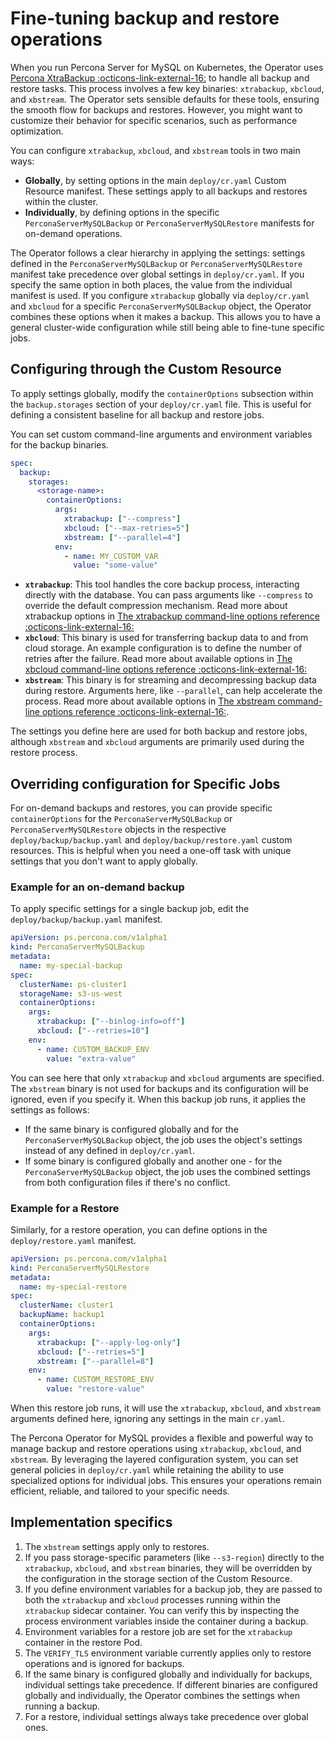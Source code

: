 # Fine-tuning backup and restore operations

When you run Percona Server for MySQL on Kubernetes, the Operator uses [Percona XtraBackup :octicons-link-external-16:](https://docs.percona.com/percona-xtrabackup/8.0/index.html) to handle all backup and restore tasks. This process involves a few key binaries: `xtrabackup`, `xbcloud`, and `xbstream`. The Operator sets sensible defaults for these tools, ensuring the smooth flow for backups and restores. However, you might want to customize their behavior for specific scenarios, such as performance optimization.

You can configure `xtrabackup`, `xbcloud`, and `xbstream` tools in two main ways:

  - **Globally**, by setting options in the main `deploy/cr.yaml` Custom Resource manifest. These settings apply to all backups and restores within the cluster.
  - **Individually**, by defining options in the specific `PerconaServerMySQLBackup` or `PerconaServerMySQLRestore` manifests for on-demand operations.

The Operator follows a clear hierarchy in applying the settings: settings defined in the  `PerconaServerMySQLBackup` or `PerconaServerMySQLRestore` manifest take precedence over global settings in `deploy/cr.yaml`. If you specify the same option in both places, the value from the individual manifest is used. If you configure `xtrabackup` globally via `deploy/cr.yaml` and `xbcloud` for a specific `PerconaServerMySQLBackup` object, the Operator combines these options when it makes a backup. This allows you to have a general cluster-wide configuration while still being able to fine-tune specific jobs.

## Configuring through the Custom Resource

To apply settings globally, modify the `containerOptions` subsection within the `backup.storages` section of your `deploy/cr.yaml` file. This is useful for defining a consistent baseline for all backup and restore jobs.

You can set custom command-line arguments and environment variables for the backup binaries.

```yaml
spec:
  backup:
    storages:
      <storage-name>:
        containerOptions:
          args:
            xtrabackup: ["--compress"]
            xbcloud: ["--max-retries=5"]
            xbstream: ["--parallel=4"]
          env:
            - name: MY_CUSTOM_VAR
              value: "some-value"
```

- **`xtrabackup`**: This tool handles the core backup process, interacting directly with the database. You can pass arguments like `--compress` to override the default compression mechanism. Read more about xtrabackup options in [The xtrabackup command-line options reference :octicons-link-external-16:](https://docs.percona.com/percona-xtrabackup/8.0/xtrabackup-option-reference.html)
- **`xbcloud`**: This binary is used for transferring backup data to and from cloud storage. An example configuration is to define the number of retries after the failure. Read more about available options in [The xbcloud command-line options reference :octicons-link-external-16:](https://docs.percona.com/percona-xtrabackup/8.0/xbcloud-options.html)
- **`xbstream`**: This binary is for streaming and decompressing backup data during restore. Arguments here, like `--parallel`, can help accelerate the process. Read more about available options in [The xbstream command-line options reference :octicons-link-external-16:](https://docs.percona.com/percona-xtrabackup/8.0/xbstream-options.html).


The settings you define here are used for both backup and restore jobs, although `xbstream` and `xbcloud` arguments are primarily used during the restore process. 

## Overriding configuration for Specific Jobs

For on-demand backups and restores, you can provide specific `containerOptions` for the `PerconaServerMySQLBackup` or `PerconaServerMySQLRestore` objects in the respective `deploy/backup/backup.yaml` and  `deploy/backup/restore.yaml` custom resources. This is helpful when you need a one-off task with unique settings that you don't want to apply globally.

### Example for an on-demand backup

To apply specific settings for a single backup job, edit the `deploy/backup/backup.yaml` manifest.

```yaml
apiVersion: ps.percona.com/v1alpha1
kind: PerconaServerMySQLBackup
metadata:
  name: my-special-backup
spec:
  clusterName: ps-cluster1
  storageName: s3-us-west
  containerOptions:
    args:
      xtrabackup: ["--binlog-info=off"]
      xbcloud: ["--retries=10"]
    env:
      - name: CUSTOM_BACKUP_ENV
        value: "extra-value"
```

You can see here that only `xtrabackup` and `xbcloud` arguments are specified. The `xbstream` binary is not used for backups and its configuration will be ignored, even if you specify it. When this backup job runs, it applies the settings as follows:

- If the same binary is configured globally and for the `PerconaServerMySQLBackup` object, the job uses the object's settings instead of any defined in `deploy/cr.yaml`.
- If some binary is configured globally and another one - for the `PerconaServerMySQLBackup` object, the job uses the combined settings from both configuration files if there's no conflict.

### Example for a Restore

Similarly, for a restore operation, you can define options in the `deploy/restore.yaml` manifest.

```yaml
apiVersion: ps.percona.com/v1alpha1
kind: PerconaServerMySQLRestore
metadata:
  name: my-special-restore
spec:
  clusterName: cluster1
  backupName: backup1
  containerOptions:
    args:
      xtrabackup: ["--apply-log-only"]
      xbcloud: ["--retries=5"]
      xbstream: ["--parallel=8"]
    env:
      - name: CUSTOM_RESTORE_ENV
        value: "restore-value"
```

When this restore job runs, it will use the `xtrabackup`, `xbcloud`, and `xbstream` arguments defined here, ignoring any settings in the main `cr.yaml`.

The Percona Operator for MySQL provides a flexible and powerful way to manage backup and restore operations using `xtrabackup`, `xbcloud`, and `xbstream`. By leveraging the layered configuration system, you can set general policies in `deploy/cr.yaml` while retaining the ability to use specialized options for individual jobs. This ensures your operations remain efficient, reliable, and tailored to your specific needs.

## Implementation specifics

1. The `xbstream` settings apply only to restores.
2. If you pass storage-specific parameters (like `--s3-region`) directly to the `xtrabackup`, `xbcloud`, and `xbstream` binaries, they will be overridden by the configuration in the storage section of the Custom Resource.
3. If you define environment variables for a backup job, they are passed to both the `xtrabackup` and `xbcloud` processes running within the `xtrabackup` sidecar container. You can verify this by inspecting the process environment variables inside the container during a backup.
4. Environment variables for a restore job are set for the `xtrabackup` container in the restore Pod.
5. The `VERIFY_TLS` environment variable currently applies only to restore operations and is ignored for backups. 
6. If the same binary is configured globally and individually for backups, individual settings take precedence. If different binaries are configured globally and individually, the Operator combines the settings when running a backup.
7. For a restore, individual settings always take precedence over global ones.
 
